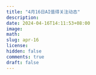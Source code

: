 ```yaml
---
title: "4月16日AI值得关注动态"
description: 
date: 2024-04-16T14:11:53+08:00
image: 
math: 
slug: apr-16
license: 
hidden: false
comments: true
draft: false
---
```




